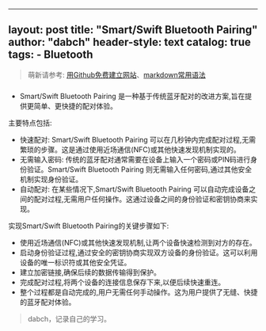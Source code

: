 
---
layout:       post
title:        "Smart/Swift Bluetooth Pairing"
author:       "dabch"
header-style: text
catalog:      true
tags:
    - Bluetooth
  ---

> 萌新请参考: [用Github免费建立网站](https://www.bilibili.com/video/BV12H4y1N7Q4/)、[markdown常用语法](https://blog.csdn.net/Charmve/article/details/103717763)

### 
- Smart/Swift Bluetooth Pairing 是一种基于传统蓝牙配对的改进方案,旨在提供更简单、更快捷的配对体验。

主要特点包括:
- 快速配对: Smart/Swift Bluetooth Pairing 可以在几秒钟内完成配对过程,无需繁琐的步骤。这是通过使用近场通信(NFC)或其他快速发现机制实现的。
- 无需输入密码: 传统的蓝牙配对通常需要在设备上输入一个密码或PIN码进行身份验证。Smart/Swift Bluetooth Pairing 则无需输入任何密码,通过其他安全机制实现身份验证。
- 自动配对: 在某些情况下,Smart/Swift Bluetooth Pairing 可以自动完成设备之间的配对过程,无需用户任何操作。这通过设备之间的身份验证和密钥协商来实现。

实现Smart/Swift Bluetooth Pairing的关键步骤如下:
- 使用近场通信(NFC)或其他快速发现机制,让两个设备快速检测到对方的存在。
- 启动身份验证过程,通过安全的密钥协商实现双方设备的身份验证。这可以利用设备的唯一标识符或其他安全凭证。
- 建立加密链接,确保后续的数据传输得到保护。
- 完成配对过程,将两个设备的连接信息保存下来,以便后续快速重连。
- 整个过程都是自动完成的,用户无需任何手动操作。这为用户提供了无缝、快捷的蓝牙配对体验。

>dabch，记录自己的学习。


